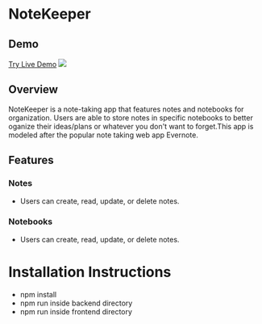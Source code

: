 # NoteKeeper

## Demo 
[Try Live Demo](https://lista-nota.herokuapp.com/)
![](https://imgur.com/d19tRV0.png)

## Overview
NoteKeeper is a note-taking app that features notes and notebooks for organization. Users are able to store notes in specific notebooks to better oganize their ideas/plans or whatever you don't want to forget.This app is modeled after the popular note taking web app Evernote.

## Features 
### Notes
  * Users can create, read, update, or delete notes.
### Notebooks
  * Users can create, read, update, or delete notes.

# Installation Instructions
  * npm install
  * npm run inside backend directory
  * npm run inside frontend directory
